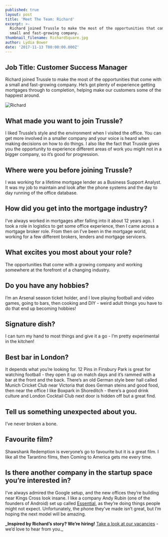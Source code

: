 ```yaml
---
published: true
layout: post
title: 'Meet The Team: Richard'
excerpt: >-
  Richard joined Trussle to make the most of the opportunities that come with a
  small and fast-growing company.     
thumbnail_filename: RichardSquare.jpg
author: Lydia Bower
date: '2017-11-13 T00:00:00.000Z'
---
```


## Job Title: Customer Success Manager
Richard joined Trussle to make the most of the opportunities that come with a small and fast-growing company. He’s got plenty of experience getting mortgages through to completion, helping make our customers some of the happiest around.

![Richard]({{site.baseurl}}/images/post_images/Richard.jpg)

## What made you want to join Trussle?
I liked Trussle’s style and the environment when I visited the office. You can get more involved in a smaller company and your voice is heard when making decisions on how to do things. I also like the fact that Trussle gives you the opportunity to experience different areas of work you might not in a bigger company, so it’s good for progression. 

## Where were you before joining Trussle? 
I was working for a lifetime mortgage lender as a Business Support Analyst. It was my job to maintain and look after the phone systems and the day to day running of the office database. 

## How did you get into the mortgage industry?
I’ve always worked in mortgages after falling into it about 12 years ago. I took a role in logistics to get some office experience, then I came across a mortgage broker role. From then on I’ve been in the mortgage world, working for a few different brokers, lenders and mortgage servicers.

## What excites you most about your role?
The opportunities that come with a growing company and working somewhere at the forefront of a changing industry. 

## Do you have any hobbies?
I’m an Arsenal season ticket holder, and I love playing football and video games, going to bars, then cooking and DIY - weird adult things you have to do that end up becoming hobbies! 

## Signature dish?
I can turn my hand to most things and give it a go - I’m pretty experimental in the kitchen!

## Best bar in London?
It depends what you’re looking for. 12 Pins in Finsbury Park is great for watching football - they open it up on match days and it’s rammed with a bar at the front and the back. There’s an old German style beer hall called Munich Cricket Club near Victoria that does German steins and good food, then near the office I like Boxpark in Shoreditch - there’s a good drink culture and London Cocktail Club next door is hidden off but a great find. 
 
## Tell us something unexpected about you.
I’ve never broken a bone. 

## Favourite film?
Shawshank Redemption is everyone’s go to favourite but it is a great film. I like all the Tarantino films, then Coming to America gets me every time. 

## Is there another company in the startup space you’re interested in?
I’ve always admired the Google setup, and the new offices they’re building near Kings Cross look insane. I like a company Andy Rubin (one of the founders of Android) set up called [Essential](https://www.essential.com/ "Essential"), as they’re doing things people might not expect. Unfortunately, the phone they’ve made isn’t great, but I’m hoping the next model will be amazing.

**_Inspired by Richard’s story? We’re hiring!** [Take a look at our vacancies](https://jobs.lever.co/trussle "Trussle jobs") - we’d love to hear from you._
